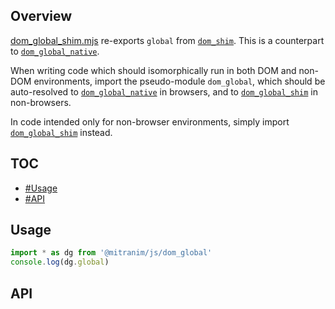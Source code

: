 ## Overview

[dom_global_shim.mjs](../dom_global_shim.mjs) re-exports `global` from [`dom_shim`](dom_shim_readme.md). This is a counterpart to [`dom_global_native`](dom_global_native_readme.md).

When writing code which should isomorphically run in both DOM and non-DOM environments, import the pseudo-module `dom_global`, which should be auto-resolved to [`dom_global_native`](dom_global_native_readme.md) in browsers, and to [`dom_global_shim`](dom_global_shim_readme.md) in non-browsers.

In code intended only for non-browser environments, simply import [`dom_global_shim`](dom_global_shim_readme.md) instead.

## TOC

* [#Usage](#usage)
* [#API](#api)


## Usage

```js
import * as dg from '@mitranim/js/dom_global'
console.log(dg.global)
```

## API

